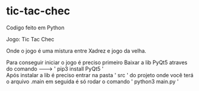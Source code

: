 # tic-tac-chec

Codigo feito em Python

Jogo: Tic Tac Chec 

Onde o jogo é uma mistura entre Xadrez e jogo da velha.


Para conseguir iniciar o jogo é preciso primeiro Baixar a lib PyQt5 atraves do comando ---> ' pip3 install PyQt5 '   
Após instalar a lib é preciso entrar na pasta ' src ' do projeto onde você terá o arquivo .main
em seguida é só rodar o comando ' python3 main.py '
